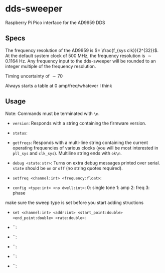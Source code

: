 # dds-sweeper
Raspberry Pi Pico interface for the AD9959 DDS

## Specs
The frequency resolution of the AD9959 is 
$= \frac{f_{sys clk}}{2^{32}}$. At the default system clock of 500 MHz, the frequency resolution is $\sim 0.1164$ Hz. Any frequency input to the dds-sweeper will be rounded to an integer multiple of the frequency resolution.

Timing uncertainty of $\sim 70$

Always starts a table at 0 amp/freq/whatever I think


## Usage
Note: Commands must be terminated with `\n`.

* `version`: 
Responds with a string containing the firmware version.


* `status`: 


* `getfreqs`: 
Responds with a multi-line string containing the current operating frequencies of various clocks (you will be most interested in `pll_sys` and `clk_sys`). Multiline string ends with `ok\n`.


* `debug <state:str>`: 
Turns on extra debug messages printed over serial. `state` should be `on` or `off` (no string quotes required).


* `setfreq <channel:int> <frequency:float>`:


* `config <type:int> <no dwell:int>`:
0: single tone
1: amp
2: freq
3: phase

make sure the sweep type is set before you start adding structions


* `set <channel:int> <addr:int> <start_point:double> <end_point:double> <rate:double>`:


* ``:


* ``:


* ``:


* ``:


* ``:



